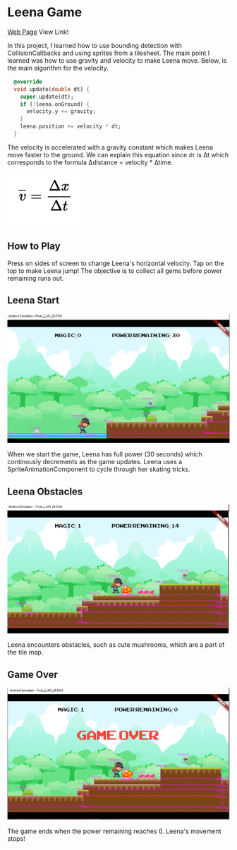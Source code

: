 # Leena Game

[Web Page](https://caitlynbakery.github.io/leena_game/)
View Link!

In this project, I learned how to use bounding detection with CollisionCallbacks and
using sprites from a tilesheet. The main point I learned was how to use gravity and velocity to make Leena move. Below, is the main algorithm for the velocity.

```dart
  @override
  void update(double dt) {
    super.update(dt);
    if (!leena.onGround) {
      velocity.y += gravity;
    }
    leena.position += velocity * dt;
  }
```

The velocity is accelerated with a gravity constant which makes Leena move faster to the ground. We can explain this equation since `dt` is ∆t which corresponds to the formula
∆distance = velocity * ∆time.

![Physics](readme_assets/physics.PNG)

## How to Play

Press on sides of screen to change Leena's horizontal velocity. Tap on the top to make Leena jump! The objective is to collect all gems before power remaining runs out.

## Leena Start

![Leena Start](readme_assets/start.PNG)

When we start the game, Leena has full power (30 seconds) which continously decrements as the game updates. Leena uses a SpriteAnimationComponent to cycle through
her skating tricks.

## Leena Obstacles

![Leena Mushroom](readme_assets/mushroom.PNG)

Leena encounters obstacles, such as cute mushrooms, which are a part of the tile map.

## Game Over

![Leena Game Over](readme_assets/gameover.PNG)

The game ends when the power remaining reaches 0. Leena's movement stops!
